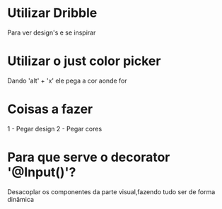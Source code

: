 # Utilizar Dribble 
Para ver design's e se inspirar

# Utilizar o just color picker
Dando 'alt' + 'x' ele pega a cor aonde for

# Coisas a fazer
1 - Pegar design
2 - Pegar cores

# Para que serve o decorator '@Input()'?
Desacoplar os componentes da parte visual,fazendo tudo ser de forma dinâmica
